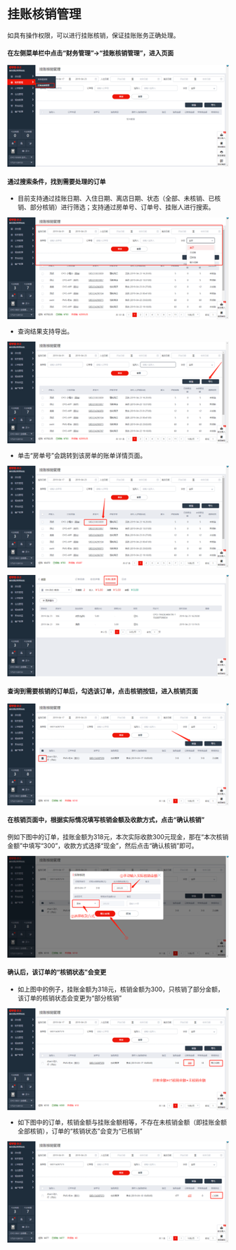 # 挂账核销管理

如具有操作权限，可以进行挂账核销，保证挂账账务正确处理。 

#### 在左侧菜单栏中点击“财务管理”→“挂账核销管理”，进入页面

![](../../.gitbook/assets/image%20%28486%29.png)

#### 通过搜索条件，找到需要处理的订单

* 目前支持通过挂账日期、入住日期、离店日期、状态（全部、未核销、已核销、部分核销）进行筛选；支持通过房单号、订单号、挂账人进行搜索。

![](../../.gitbook/assets/image%20%28333%29.png)

* 查询结果支持导出。

![](../../.gitbook/assets/image%20%28219%29.png)

* 单击“房单号”会跳转到该房单的账单详情页面。

![](../../.gitbook/assets/image%20%28258%29.png)

![](../../.gitbook/assets/image%20%28559%29.png)

#### 查询到需要核销的订单后，勾选该订单，点击核销按钮，进入核销页面

![](../../.gitbook/assets/image%20%28498%29.png)

#### 在核销页面中，根据实际情况填写核销金额及收款方式，点击“确认核销”

例如下图中的订单，挂账金额为318元，本次实际收款300元现金，那在“本次核销金额”中填写“300”，收款方式选择“现金”，然后点击“确认核销”即可。

![](../../.gitbook/assets/image%20%28687%29.png)

#### 确认后，该订单的“核销状态”会变更

* 如上图中的例子，挂账金额为318元，核销金额为300，只核销了部分金额，该订单的核销状态会变更为“部分核销”

![](../../.gitbook/assets/image%20%28545%29.png)

* 如下图中的订单，核销金额与挂账金额相等，不存在未核销金额（即挂账金额全部核销），订单的“核销状态”会变为“已核销”

![](../../.gitbook/assets/image%20%28178%29.png)

